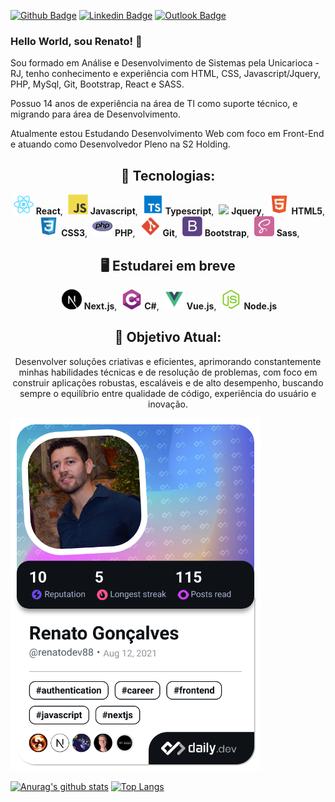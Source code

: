 [![Github Badge](https://img.shields.io/badge/GitHub--000?style=social&logo=Github&logoColor=black&link=https://github.com/renatoknot)](https://github.com/renatoknot)
[![Linkedin Badge](https://img.shields.io/badge/LinkedIn--000?style=social&logo=Linkedin&logoColor=0077B5&link=https://www.linkedin.com/in/renato-goncalves88/)](https://www.linkedin.com/in/renato-goncalves88/)
[![Outlook Badge](https://img.shields.io/badge/email--000?style=social&logo=microsoft-outlook&logoColor=0078d4&link=mailto:renatoslip@hotmail.com)](mailto:renatoslip@hotmail.com)

### Hello World, sou Renato! 👋

Sou formado em Análise e Desenvolvimento de Sistemas pela Unicarioca - RJ, tenho conhecimento e experiência com HTML, CSS, Javascript/Jquery, PHP, MySql, Git, Bootstrap, React e SASS.

Possuo 14 anos de experiência na área de TI como suporte técnico, e migrando para área de Desenvolvimento.

Atualmente estou Estudando Desenvolvimento Web com foco em Front-End e atuando como Desenvolvedor Pleno na S2 Holding.

<center>

## 📌 **Tecnologias:**

<img style="margin-left: 4px" src="/icons-readme/react.png"> <b>React</b>,
<img style="margin-left: 4px" src="/icons-readme/javascript.png"> <b>Javascript</b>,
<img style="margin-left: 4px" src="/icons-readme/typescript.png"> <b>Typescript</b>,
<img style="margin-left: 4px" src="/icons-readme/jquery-356652.ico"> <b>Jquery</b>,
<img style="margin-left: 4px" src="/icons-readme/html.png"> <b>HTML5</b>,
<img style="margin-left: 4px" src="/icons-readme/css.png"> <b>CSS3</b>,
<img style="margin-left: 4px" src="/icons-readme/php-icon.png"> <b>PHP</b>,
<img style="margin-left: 4px" src="/icons-readme/git.png"> <b>Git</b>,
<img style="margin-left: 4px" src="/icons-readme/bootstrap.png"> <b>Bootstrap</b>,
<img style="margin-left: 4px" src="/icons-readme/sass.png"> <b>Sass</b>,

## 🖥 **Estudarei em breve**

<img style="margin-left: 4px" src="/icons-readme/Next.js.png"> <b>Next.js</b>,
<img style="margin-left: 4px" src="/icons-readme/c-sharp.png"> <b>C#</b>,
<img style="margin-left: 4px" src="/icons-readme/vue.png"> <b>Vue.js</b>,
<img style="margin-left: 4px" src="/icons-readme/nodejs.png"> <b>Node.js</b>

## 🎯 **Objetivo Atual:**

Desenvolver soluções criativas e eficientes, aprimorando constantemente minhas habilidades técnicas e de resolução de problemas, com foco em construir aplicações robustas, escaláveis e de alto desempenho, buscando sempre o equilíbrio entre qualidade de código, experiência do usuário e inovação.

</center>

<a href="https://app.daily.dev/renatodev88" target=”_blank”><img src="./devcard.png" width="400" alt="Renato Gonçalves's Dev Card"/></a>

[![Anurag's github stats](https://github-readme-stats.vercel.app/api?username=renatoknot)](https://github.com/anuraghazra/github-readme-stats)
[![Top Langs](https://github-readme-stats.vercel.app/api/top-langs/?username=renatoknot&layout=compact)](https://github.com/anuraghazra/github-readme-stats)
